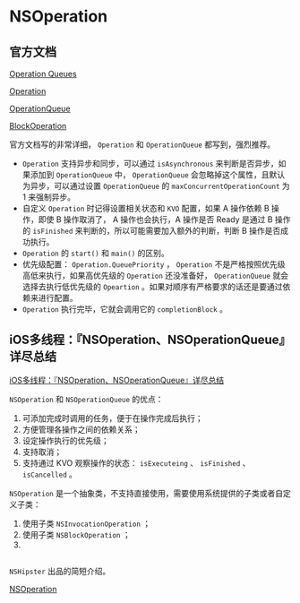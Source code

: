 # NSOperation
## 官方文档

[Operation Queues](https://developer.apple.com/library/archive/documentation/General/Conceptual/ConcurrencyProgrammingGuide/OperationObjects/OperationObjects.html#//apple_ref/doc/uid/TP40008091-CH101-SW1)

[Operation](https://developer.apple.com/documentation/foundation/operation)

[OperationQueue](https://developer.apple.com/documentation/foundation/operationqueue)

[BlockOperation](https://developer.apple.com/documentation/foundation/blockoperation)

官方文档写的非常详细， `Operation` 和 `OperationQueue` 都写到，强烈推荐。

- `Operation` 支持异步和同步，可以通过 `isAsynchronous` 来判断是否异步，如果添加到 `OperationQueue` 中， `OperationQueue` 会忽略掉这个属性，且默认为异步，可以通过设置 `OperationQueue` 的 `maxConcurrentOperationCount` 为 1 来强制异步。
- 自定义 `Operation` 时记得设置相关状态和 `KVO` 配置，如果 A 操作依赖 B 操作，即使 B 操作取消了， A 操作也会执行，A 操作是否 Ready 是通过 B 操作的 `isFinished` 来判断的，所以可能需要加入额外的判断，判断 B 操作是否成功执行。
- `Operation` 的 `start()` 和 `main()` 的区别。
- 优先级配置： `Operation.QueuePriority` ， `Operation` 不是严格按照优先级高低来执行，如果高优先级的 `Operation` 还没准备好， `OperationQueue` 就会选择去执行低优先级的 `Opeartion` 。如果对顺序有严格要求的话还是要通过依赖来进行配置。
- `Operation` 执行完毕，它就会调用它的 `completionBlock` 。

## iOS多线程：『NSOperation、NSOperationQueue』详尽总结

[iOS多线程：『NSOperation、NSOperationQueue』详尽总结](https://juejin.im/post/5a9e57af6fb9a028df222555)

`NSOperation` 和 `NSOperationQueue` 的优点：
1. 可添加完成时调用的任务，便于在操作完成后执行；
2. 方便管理各操作之间的依赖关系；
3. 设定操作执行的优先级；
4. 支持取消；
5. 支持通过 KVO 观察操作的状态： `isExecuteing` 、 `isFinished` 、`isCancelled` 。

`NSOperation` 是一个抽象类，不支持直接使用，需要使用系统提供的子类或者自定义子类：
1. 使用子类 `NSInvocationOperation` ；
2. 使用子类 `NSBlockOperation` ；
3. 

```
```
`NSHipster` 出品的简短介绍。

[NSOperation](https://nshipster.com/nsoperation/)